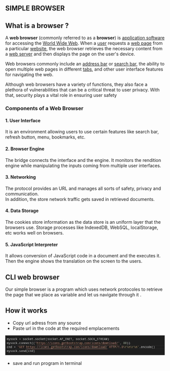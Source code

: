 ## SIMPLE BROWSER

## What is a browser ? 

A **web browser** (commonly referred to as a **browser**) is [application software](https://en.wikipedia.org/wiki/Application_software "Application software") for accessing the [World Wide Web](https://en.wikipedia.org/wiki/World_Wide_Web "World Wide Web"). When a [user](https://en.wikipedia.org/wiki/User_(computing) "User (computing)") requests a [web page](https://en.wikipedia.org/wiki/Web_page "Web page") from a particular [website](https://en.wikipedia.org/wiki/Website "Website"), the web browser retrieves the necessary content from a [web server](https://en.wikipedia.org/wiki/Web_server "Web server") and then displays the page on the user's device.

Web browsers commonly include an [address bar](https://en.wikipedia.org/wiki/Address_bar "Address bar") or [search bar](https://en.wikipedia.org/wiki/Search_box "Search box"), the ability to open multiple web pages in different [tabs](https://en.wikipedia.org/wiki/Tab_(interface) "Tab (interface)"), and other user interface features for navigating the web.

Although web browsers have a variety of functions, they also face a plethora of vulnerabilities that can be a critical threat to user privacy. With that, security plays a vital role in ensuring user safety

### Components of a Web Browser

#### 1\. User Interface

It is an environment allowing users to use certain features like search bar, refresh button, menu, bookmarks, etc.

#### 2\. Browser Engine

The bridge connects the interface and the engine. It monitors the rendition engine while manipulating the inputs coming from multiple user interfaces.

#### 3\. Networking

The protocol provides an URL and manages all sorts of safety, privacy and communication.\
In addition, the store network traffic gets saved in retrieved documents.

#### 4\. Data Storage

The cookies store information as the data store is an uniform layer that the browsers use. Storage processes like IndexedDB, WebSQL, localStorage, etc works well on browsers.

#### 5\. JavaScript Interpreter

It allows conversion of JavaScript code in a document and the executes it. Then the engine shows the translation on the screen to the users.

## CLI web browser

Our simple browser is a program which uses network protocoles to retrieve the page that we place as variable and let us navigate through it . 

## How it works

* Copy url adress from any source
* Paste url in the code at the required emplacements

![](resources/browser.jpg)

* save and run program in terminal